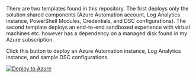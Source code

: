 There are two templates found in this repository. The first deploys only the solution shared components (Azure Automation account, Log Analytics instance, PowerShell Modules, Credentials, and DSC configurations). The second template deploys an end-to-end sandboxed experience with virtual machines etc. however has a dependency on a managed disk found in my Azure subscription.

Click this button to deploy an Azure Automation instance, Log Analytics instance, and sample DSC configurations.

[![Deploy to Azure](https://aka.ms/deploytoazurebutton)](https://portal.azure.com/#create/Microsoft.Template/uri/https%3A%2F%2Fraw.githubusercontent.com%2Fneilpeterson%2Fhyperv-iaas-dsc%2Fmain%2Fdeploy%2Fautomation-only.json)